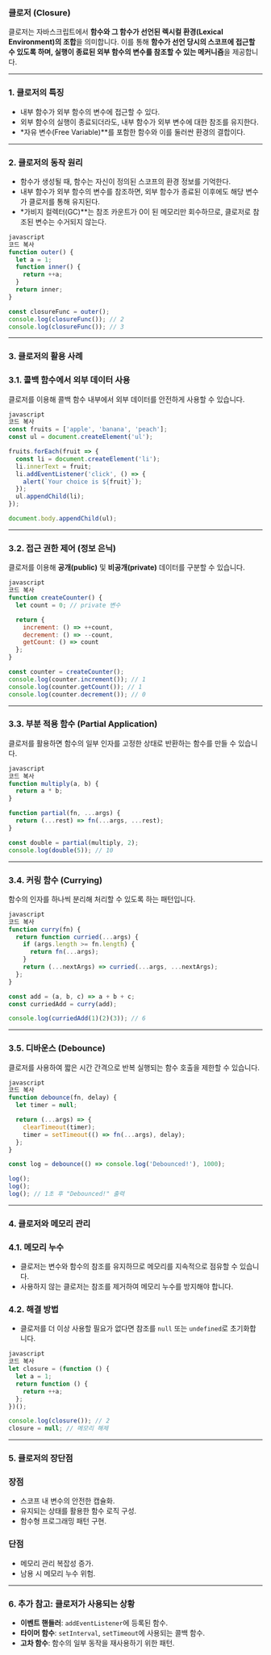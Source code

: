 ### 클로저 (Closure)

클로저는 자바스크립트에서 **함수와 그 함수가 선언된 렉시컬 환경(Lexical Environment)의 조합**을 의미합니다. 이를 통해 **함수가 선언 당시의 스코프에 접근할 수 있도록 하며, 실행이 종료된 외부 함수의 변수를 참조할 수 있는 메커니즘**을 제공합니다.

---

### 1. **클로저의 특징**

- 내부 함수가 외부 함수의 변수에 접근할 수 있다.
- 외부 함수의 실행이 종료되더라도, 내부 함수가 외부 변수에 대한 참조를 유지한다.
- *자유 변수(Free Variable)**를 포함한 함수와 이를 둘러싼 환경의 결합이다.

---

### 2. **클로저의 동작 원리**

- 함수가 생성될 때, 함수는 자신이 정의된 스코프의 환경 정보를 기억한다.
- 내부 함수가 외부 함수의 변수를 참조하면, 외부 함수가 종료된 이후에도 해당 변수가 클로저를 통해 유지된다.
- *가비지 컬렉터(GC)**는 참조 카운트가 0이 된 메모리만 회수하므로, 클로저로 참조된 변수는 수거되지 않는다.

```jsx
javascript
코드 복사
function outer() {
  let a = 1;
  function inner() {
    return ++a;
  }
  return inner;
}

const closureFunc = outer();
console.log(closureFunc()); // 2
console.log(closureFunc()); // 3

```

---

### 3. **클로저의 활용 사례**

### 3.1. **콜백 함수에서 외부 데이터 사용**

클로저를 이용해 콜백 함수 내부에서 외부 데이터를 안전하게 사용할 수 있습니다.

```jsx
javascript
코드 복사
const fruits = ['apple', 'banana', 'peach'];
const ul = document.createElement('ul');

fruits.forEach(fruit => {
  const li = document.createElement('li');
  li.innerText = fruit;
  li.addEventListener('click', () => {
    alert(`Your choice is ${fruit}`);
  });
  ul.appendChild(li);
});

document.body.appendChild(ul);

```

---

### 3.2. **접근 권한 제어 (정보 은닉)**

클로저를 이용해 **공개(public)** 및 **비공개(private)** 데이터를 구분할 수 있습니다.

```jsx
javascript
코드 복사
function createCounter() {
  let count = 0; // private 변수

  return {
    increment: () => ++count,
    decrement: () => --count,
    getCount: () => count
  };
}

const counter = createCounter();
console.log(counter.increment()); // 1
console.log(counter.getCount()); // 1
console.log(counter.decrement()); // 0

```

---

### 3.3. **부분 적용 함수 (Partial Application)**

클로저를 활용하면 함수의 일부 인자를 고정한 상태로 반환하는 함수를 만들 수 있습니다.

```jsx
javascript
코드 복사
function multiply(a, b) {
  return a * b;
}

function partial(fn, ...args) {
  return (...rest) => fn(...args, ...rest);
}

const double = partial(multiply, 2);
console.log(double(5)); // 10

```

---

### 3.4. **커링 함수 (Currying)**

함수의 인자를 하나씩 분리해 처리할 수 있도록 하는 패턴입니다.

```jsx
javascript
코드 복사
function curry(fn) {
  return function curried(...args) {
    if (args.length >= fn.length) {
      return fn(...args);
    }
    return (...nextArgs) => curried(...args, ...nextArgs);
  };
}

const add = (a, b, c) => a + b + c;
const curriedAdd = curry(add);

console.log(curriedAdd(1)(2)(3)); // 6

```

---

### 3.5. **디바운스 (Debounce)**

클로저를 사용하여 짧은 시간 간격으로 반복 실행되는 함수 호출을 제한할 수 있습니다.

```jsx
javascript
코드 복사
function debounce(fn, delay) {
  let timer = null;

  return (...args) => {
    clearTimeout(timer);
    timer = setTimeout(() => fn(...args), delay);
  };
}

const log = debounce(() => console.log('Debounced!'), 1000);

log();
log();
log(); // 1초 후 "Debounced!" 출력

```

---

### 4. **클로저와 메모리 관리**

### 4.1. **메모리 누수**

- 클로저는 변수와 함수의 참조를 유지하므로 메모리를 지속적으로 점유할 수 있습니다.
- 사용하지 않는 클로저는 참조를 제거하여 메모리 누수를 방지해야 합니다.

### 4.2. **해결 방법**

- 클로저를 더 이상 사용할 필요가 없다면 참조를 `null` 또는 `undefined`로 초기화합니다.

```jsx
javascript
코드 복사
let closure = (function () {
  let a = 1;
  return function () {
    return ++a;
  };
})();

console.log(closure()); // 2
closure = null; // 메모리 해제

```

---

### 5. **클로저의 장단점**

### 장점

- 스코프 내 변수의 안전한 캡슐화.
- 유지되는 상태를 활용한 함수 로직 구성.
- 함수형 프로그래밍 패턴 구현.

### 단점

- 메모리 관리 복잡성 증가.
- 남용 시 메모리 누수 위험.

---

### 6. **추가 참고: 클로저가 사용되는 상황**

- **이벤트 핸들러**: `addEventListener`에 등록된 함수.
- **타이머 함수**: `setInterval`, `setTimeout`에 사용되는 콜백 함수.
- **고차 함수**: 함수의 일부 동작을 재사용하기 위한 패턴.
